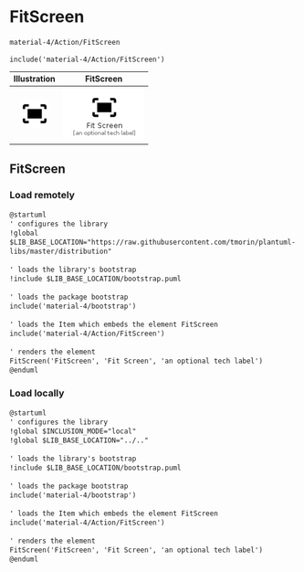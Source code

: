 # FitScreen


```text
material-4/Action/FitScreen
```

```text
include('material-4/Action/FitScreen')
```



| Illustration | FitScreen |
| :---: | :---: |
| ![illustration for Illustration](../../material-4/Action/FitScreen.png) | ![illustration for FitScreen](../../material-4/Action/FitScreen.Local.png) |




## FitScreen

### Load remotely
```plantuml
@startuml
' configures the library
!global $LIB_BASE_LOCATION="https://raw.githubusercontent.com/tmorin/plantuml-libs/master/distribution"

' loads the library's bootstrap
!include $LIB_BASE_LOCATION/bootstrap.puml

' loads the package bootstrap
include('material-4/bootstrap')

' loads the Item which embeds the element FitScreen
include('material-4/Action/FitScreen')

' renders the element
FitScreen('FitScreen', 'Fit Screen', 'an optional tech label')
@enduml
```

### Load locally
```plantuml
@startuml
' configures the library
!global $INCLUSION_MODE="local"
!global $LIB_BASE_LOCATION="../.."

' loads the library's bootstrap
!include $LIB_BASE_LOCATION/bootstrap.puml

' loads the package bootstrap
include('material-4/bootstrap')

' loads the Item which embeds the element FitScreen
include('material-4/Action/FitScreen')

' renders the element
FitScreen('FitScreen', 'Fit Screen', 'an optional tech label')
@enduml
```

